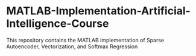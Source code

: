 # MATLAB-Implementation-Artificial-Intelligence-Course
This repository contains the MATLAB implementation of Sparse Autoencoder, Vectorization, and Softmax Regression
